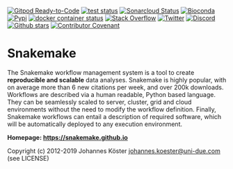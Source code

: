 [![Gitpod Ready-to-Code](https://img.shields.io/badge/Gitpod-ready--to--code-blue?logo=gitpod)](https://gitpod.io/#https://github.com/snakemake/snakemake)
[![test status](https://github.com/snakemake/snakemake/workflows/CI/badge.svg?branch=master)](https://github.com/snakemake/snakemake/actions?query=branch%3Amaster+workflow%3ACI)
[![Sonarcloud Status](https://sonarcloud.io/api/project_badges/measure?project=snakemake_snakemake&metric=alert_status)](https://sonarcloud.io/dashboard?id=snakemake_snakemake)
[![Bioconda](https://img.shields.io/conda/dn/bioconda/snakemake.svg?label=Bioconda)](https://bioconda.github.io/recipes/snakemake/README.html)
[![Pypi](https://img.shields.io/pypi/pyversions/snakemake.svg)](https://pypi.org/project/snakemake)
[![docker container status](https://img.shields.io/github/workflow/status/snakemake/snakemake/Publish%20to%20Docker%20Hub?color=blue&label=docker%20container)](https://hub.docker.com/r/snakemake/snakemake)
[![Stack Overflow](https://img.shields.io/badge/stack-overflow-orange.svg)](https://stackoverflow.com/questions/tagged/snakemake)
[![Twitter](https://img.shields.io/twitter/follow/johanneskoester.svg?style=social&label=Follow)](https://twitter.com/search?l=&q=%23snakemake%20from%3Ajohanneskoester)
[![Discord](https://img.shields.io/discord/753690260830945390?label=discord%20chat)](https://discord.gg/NUdMtmr)
[![Github stars](https://img.shields.io/github/stars/snakemake/snakemake?style=social)](https://github.com/snakemake/snakemake/stargazers)
[![Contributor Covenant](https://img.shields.io/badge/Contributor%20Covenant-v2.0%20adopted-ff69b4.svg)](CODE_OF_CONDUCT.md) 

# Snakemake

The Snakemake workflow management system is a tool to create **reproducible and scalable** data analyses.
Snakemake is highly popular, with on average more than 6 new citations per week, and over 200k downloads.
Workflows are described via a human readable, Python based language.
They can be seamlessly scaled to server, cluster, grid and cloud environments without the need to modify the workflow definition.
Finally, Snakemake workflows can entail a description of required software, which will be automatically deployed to any execution environment.

**Homepage: https://snakemake.github.io**

Copyright (c) 2012-2019 Johannes Köster <johannes.koester@uni-due.com> (see LICENSE)
